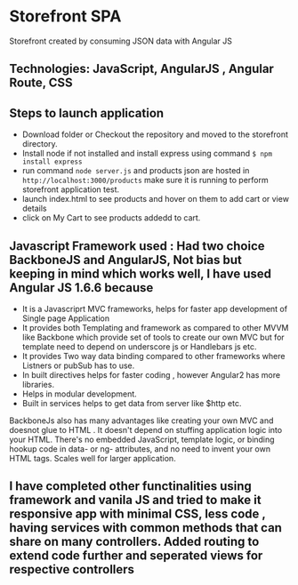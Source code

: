 # Storefront SPA
Storefront created by consuming JSON data with Angular JS

## Technologies: JavaScript, AngularJS , Angular Route, CSS

## Steps to launch application
* Download folder or Checkout the repository and moved to the storefront directory.
* Install node  if not installed and install express using command `$ npm install express`
* run command `node server.js`  and products json are hosted in `http://localhost:3000/products` make sure it is running to perform storefront application test.
* launch index.html to see products and hover on them to add cart or view details
* click on My Cart to see products addedd to cart.

## Javascript Framework used : Had two choice BackboneJS and AngularJS, Not bias but keeping in mind which works well, I have used Angular JS 1.6.6 because
* It is a Javascriprt MVC frameworks, helps for faster app development of Single page Application
* It provides both Templating and framework as compared to other MVVM like Backbone which provide set of tools to create our own MVC but for template need to depend on underscore js or Handlebars js etc.
* It provides Two way data binding compared to other frameworks where Listners or pubSub has to use.
* In built directives helps for faster coding , however Angular2 has more libraries.
* Helps in  modular development.
* Built in services helps to get data from server like $http etc.

BackboneJs also has many advantages like creating your own MVC and doesnot glue to HTML . It doesn't depend on stuffing application logic into your HTML. There's no embedded JavaScript, template logic, or binding hookup code in data- or ng- attributes, and no need to invent your own HTML tags. Scales well for larger application.



## I have completed other functinalities using framework and vanila JS and tried to make it responsive app with minimal CSS, less code , having services with common methods that can share on many controllers. Added routing to extend code further and seperated views for respective controllers 
